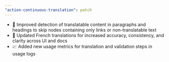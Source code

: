 ```yaml
---
"action-continuous-translation": patch
---
```



- 🧠 Improved detection of translatable content in paragraphs and headings to skip nodes containing only links or non-translatable text
- 🔎 Updated French translations for increased accuracy, consistency, and clarity across UI and docs
- 📈 Added new usage metrics for translation and validation steps in usage logs
